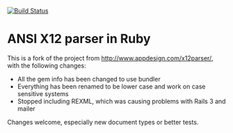 [![Build Status](https://travis-ci.org/swalberg/x12.png)](https://travis-ci.org/swalberg/x12)
# ANSI X12 parser in Ruby

This is a fork of the project from http://www.appdesign.com/x12parser/, with the following changes:

* All the gem info has been changed to use bundler
* Everything has been renamed to be lower case and work on case sensitive systems
* Stopped including REXML, which was causing problems with Rails 3 and mailer

Changes welcome, especially new document types or better tests. 
